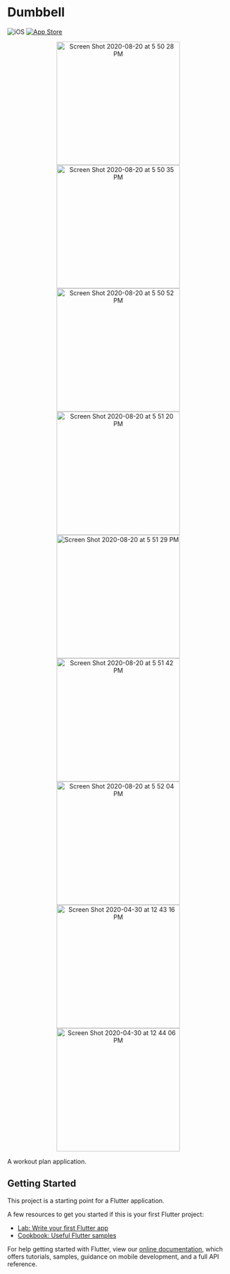 # Dumbbell

![iOS](https://img.shields.io/badge/iOS-12%20-blue)
[![App Store](https://img.shields.io/itunes/v/1462586545?label=App%20Store)](https://apps.apple.com/us/app/dumbbell-workout-planner/id1462586545)

<p align="center">
<img width="280" alt="Screen Shot 2020-08-20 at 5 50 28 PM" src="https://user-images.githubusercontent.com/7277662/90872289-43f1d600-e351-11ea-9027-149a5b740834.png">
<img width="280" alt="Screen Shot 2020-08-20 at 5 50 35 PM" src="https://user-images.githubusercontent.com/7277662/90872297-46543000-e351-11ea-84bd-447494a7ab88.png">
<img width="280" alt="Screen Shot 2020-08-20 at 5 50 52 PM" src="https://user-images.githubusercontent.com/7277662/90872299-47855d00-e351-11ea-80f3-2f534da407b8.png">
<img width="280" alt="Screen Shot 2020-08-20 at 5 51 20 PM" src="https://user-images.githubusercontent.com/7277662/90872302-494f2080-e351-11ea-9c00-e29dcb87e5f9.png">
<img width="280" alt="Screen Shot 2020-08-20 at 5 51 29 PM" src="https://user-images.githubusercontent.com/7277662/90872303-49e7b700-e351-11ea-9ea9-5628823cb7b5.png">
<img width="280" alt="Screen Shot 2020-08-20 at 5 51 42 PM" src="https://user-images.githubusercontent.com/7277662/90872306-4a804d80-e351-11ea-93b7-c6cbb1be169f.png">
<img width="280" alt="Screen Shot 2020-08-20 at 5 52 04 PM" src="https://user-images.githubusercontent.com/7277662/90872308-4b18e400-e351-11ea-8641-13def3f1e70a.png">
<img width="280" alt="Screen Shot 2020-04-30 at 12 43 16 PM" src="https://user-images.githubusercontent.com/7277662/90570099-e3ea0c80-e163-11ea-932a-c06a83a56d07.png">
<img width="280" alt="Screen Shot 2020-04-30 at 12 44 06 PM" src="https://user-images.githubusercontent.com/7277662/90570101-e51b3980-e163-11ea-8e50-b8f5a7bfdf4b.png">

<p/>

A workout plan application.

## Getting Started

This project is a starting point for a Flutter application.

A few resources to get you started if this is your first Flutter project:

- [Lab: Write your first Flutter app](https://flutter.io/docs/get-started/codelab)
- [Cookbook: Useful Flutter samples](https://flutter.io/docs/cookbook)

For help getting started with Flutter, view our 
[online documentation](https://flutter.io/docs), which offers tutorials, 
samples, guidance on mobile development, and a full API reference.
